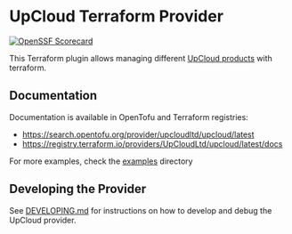 # UpCloud Terraform Provider

[![OpenSSF Scorecard](https://api.scorecard.dev/projects/github.com/UpCloudLtd/terraform-provider-upcloud/badge)](https://scorecard.dev/viewer/?uri=github.com%2FUpCloudLtd%2Fterraform-provider-upcloud)

This Terraform plugin allows managing different [UpCloud products](https://upcloud.com/products) with
terraform.

## Documentation

Documentation is available in OpenTofu and Terraform registries:

- https://search.opentofu.org/provider/upcloudltd/upcloud/latest
- https://registry.terraform.io/providers/UpCloudLtd/upcloud/latest/docs

For more examples, check the [examples](examples/) directory

## Developing the Provider
See [DEVELOPING.md](DEVELOPING.md) for instructions on how to develop and debug the UpCloud provider.

